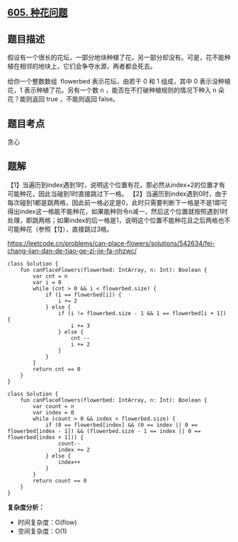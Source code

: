 ## [605. 种花问题](https://leetcode.cn/problems/can-place-flowers/)

## 题目描述

假设有一个很长的花坛，一部分地块种植了花，另一部分却没有。可是，花不能种植在相邻的地块上，它们会争夺水源，两者都会死去。

给你一个整数数组  flowerbed 表示花坛，由若干 0 和 1 组成，其中 0 表示没种植花，1 表示种植了花。另有一个数 n ，能否在不打破种植规则的情况下种入 n 朵花？能则返回 true ，不能则返回 false。

## 题目考点

贪心

## 题解

【1】当遍历到index遇到1时，说明这个位置有花，那必然从index+2的位置才有可能种花，因此当碰到1时直接跳过下一格。 【2】当遍历到index遇到0时，由于每次碰到1都是跳两格，因此前一格必定是0，此时只需要判断下一格是不是1即可得出index这一格能不能种花，如果能种则令n减一，然后这个位置就按照遇到1时处理，即跳两格；如果index的后一格是1，说明这个位置不能种花且之后两格也不可能种花（参照【1】），直接跳过3格。

https://leetcode.cn/problems/can-place-flowers/solutions/542634/fei-chang-jian-dan-de-tiao-ge-zi-jie-fa-nhzwc/

```
class Solution {
    fun canPlaceFlowers(flowerbed: IntArray, n: Int): Boolean {
        var cnt = n
        var i = 0
        while (cnt > 0 && i < flowerbed.size) {
            if (1 == flowerbed[i]) {
                i += 2
            } else {
                if (i != flowerbed.size - 1 && 1 == flowerbed[i + 1]) {
                    i += 3
                } else {
                    cnt --
                    i += 2
                }
            }
        }
        return cnt == 0
    }
}
```
 
```
class Solution {
    fun canPlaceFlowers(flowerbed: IntArray, n: Int): Boolean {
        var count = n
        var index = 0
        while (count > 0 && index < flowerbed.size) {
            if (0 == flowerbed[index] && (0 == index || 0 == flowerbed[index - 1]) && (flowerbed.size - 1 == index || 0 == flowerbed[index + 1])) {
                count--
                index += 2
            } else {
                index++
            }
        }
        return count == 0
    }
}
```

**复杂度分析：**

- 时间复杂度：O(flow)
- 空间复杂度：O(1) 
